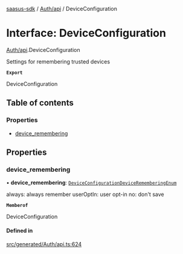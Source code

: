 [saasus-sdk](../README.md) / [Auth/api](../modules/Auth_api.md) / DeviceConfiguration

# Interface: DeviceConfiguration

[Auth/api](../modules/Auth_api.md).DeviceConfiguration

Settings for remembering trusted devices

**`Export`**

DeviceConfiguration

## Table of contents

### Properties

- [device\_remembering](Auth_api.DeviceConfiguration.md#device_remembering)

## Properties

### device\_remembering

• **device\_remembering**: [`DeviceConfigurationDeviceRememberingEnum`](../modules/Auth_api.md#deviceconfigurationdevicerememberingenum)

always: always remember userOptIn: user opt-in no: don\'t save

**`Memberof`**

DeviceConfiguration

#### Defined in

[src/generated/Auth/api.ts:624](https://github.com/saasus-platform/saasus-sdk-javascript/blob/c67ac22/src/generated/Auth/api.ts#L624)
